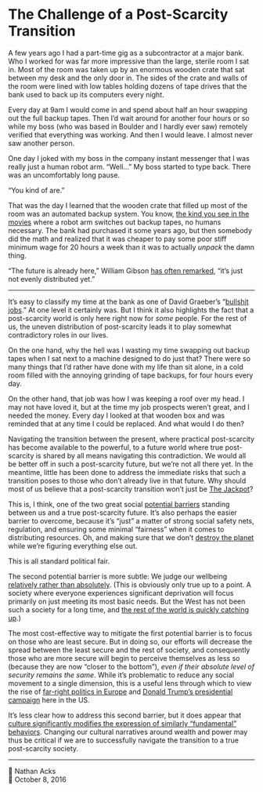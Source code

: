 # The Challenge of a Post-Scarcity Transition

A few years ago I had a part-time gig as a subcontractor at a major bank. Who I worked for was far more impressive than the large, sterile room I sat in. Most of the room was taken up by an enormous wooden crate that sat between my desk and the only door in. The sides of the crate and walls of the room were lined with low tables holding dozens of tape drives that the bank used to back up its computers every night.

Every day at 9am I would come in and spend about half an hour swapping out the full backup tapes. Then I’d wait around for another four hours or so while my boss (who was based in Boulder and I hardly ever saw) remotely verified that everything was working. And then I would leave. I almost never saw another person.

One day I joked with my boss in the company instant messenger that I was really just a human robot arm. “Well…” My boss started to type back. There was an uncomfortably long pause.

“You kind of are.”

That was the day I learned that the wooden crate that filled up most of the room was an automated backup system. You know, [the kind you see in the movies](https://www.youtube.com/watch?v=2efhrCxI4J0&t=1m51s) where a robot arm switches out backup tapes, no humans necessary. The bank had purchased it some years ago, but then somebody did the math and realized that it was cheaper to pay some poor stiff minimum wage for 20 hours a week than it was to actually *unpack* the damn thing.

“The future is already here,” William Gibson [has often remarked](https://en.wikiquote.org/wiki/William_Gibson#Quotes), “it’s just not evenly distributed yet.”

- - - -

It’s easy to classify my time at the bank as one of David Graeber’s “[bullshit jobs](http://strikemag.org/bullshit-jobs/).” At one level it certainly was. But I think it also highlights the fact that a post-scarcity world is only here right now for *some* people. For the rest of us, the uneven distribution of post-scarcity leads it to play somewhat contradictory roles in our lives.

On the one hand, why the hell was I wasting my time swapping out backup tapes when I sat next to a machine designed to do just that? There were so many things that I’d rather have done with my life than sit alone, in a cold room filled with the annoying grinding of tape backups, for four hours every day.

On the other hand, that job was how I was keeping a roof over my head. I may not have loved it, but at the time my job prospects weren’t great, and I needed the money. Every day I looked at that wooden box and was reminded that at any time I could be replaced. And what would I do then?

Navigating the transition between the present, where practical post-scarcity has become available to the powerful, to a future world where true post-scarcity is shared by all means navigating this contradiction. We would all be better off in such a post-scarcity future, but we’re not all there yet. In the meantime, little has been done to address the immediate risks that such a transition poses to those who don’t already live in that future. Why should most of us believe that a post-scarcity transition won’t just be [The Jackpot](http://io9.gizmodo.com/william-gibson-on-the-apocalypse-america-and-the-peri-1656659382)?

This is, I think, one of the two great social [potential barriers](https://en.wikipedia.org/wiki/Activation_energy) standing between us and a true post-scarcity future. It’s also perhaps the easier barrier to overcome, because it’s “just” a matter of strong social safety nets, regulation, and ensuring some minimal “fairness” when it comes to distributing resources. Oh, and making sure that we don’t [destroy the planet](http://www.rollingstone.com/politics/news/the-point-of-no-return-climate-change-nightmares-are-already-here-20150805) while we’re figuring everything else out.

This is all standard political fair.

The second potential barrier is more subtle: We judge our wellbeing [relatively rather than absolutely](http://www.telegraph.co.uk/news/science/science-news/3315638/Relative-wealth-makes-you-happier.html). (This is obviously only true up to a point. A society where everyone experiences significant deprivation will focus primarily on just meeting its most basic needs. But the West has not been such a society for a long time, and [the rest of the world is quickly catching up](https://www.theguardian.com/global-development/datablog/2015/jul/06/what-millennium-development-goals-achieved-mdgs).)

The most cost-effective way to mitigate the first potential barrier is to focus on those who are least secure. But in doing so, our efforts will decrease the spread between the least secure and the rest of society, and consequently those who are more secure will begin to perceive themselves as less so (because they are now “closer to the bottom”), *even if their absolute level of security remains the same*. While it’s problematic to reduce any social movement to a single dimension, this is a useful lens through which to view the rise of [far-right politics in Europe](http://www.economist.com/blogs/graphicdetail/2016/05/daily-chart-18) and [Donald Trump’s presidential campaign](http://www.theamericanconservative.com/dreher/trump-us-politics-poor-whites/) here in the US.

It’s less clear how to address this second barrier, but it does appear that [culture significantly modifies the expression of similarly “fundamental” behaviors](https://psmag.com/we-aren-t-the-world-535ec03f2d45). Changing our cultural narratives around wealth and power may thus be critical if we are to successfully navigate the transition to a true post-scarcity society.

- - - -

<span aria-hidden="true">👤</span> Nathan Acks  
<span aria-hidden="true">📅</span> October 8, 2016
